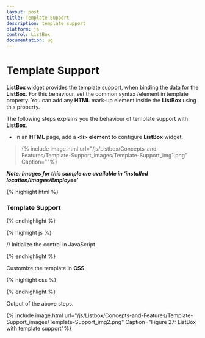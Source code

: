 ```yaml
---
layout: post
title: Template-Support
description: template support
platform: js
control: ListBox
documentation: ug
---
```


# Template Support

**ListBox** widget provides the template support, when binding the data for the **ListBox**. For this behaviour, set the common syntax /element in template property. You can add any **HTML** mark-up element inside the **ListBox** using this property.

The following steps explains you the behaviour of template support with **ListBox**.

* In an **HTML** page, add a **&lt;li&gt; element** to configure **ListBox** widget.

> {% include image.html url="/js/Listbox/Concepts-and-Features/Template-Support_images/Template-Support_img1.png" Caption=""%}

_**Note: Images for this sample are available in ‘installed location/images/Employee’**_ 


{% highlight html %}


<div id="controlitem">
    <h3>Template Support</h3>
    <div id="selectexperts"></div>
</div>

{% endhighlight %}

{% highlight js %}


// Initialize the control in JavaScript 

<script type="text/javascript">
    var target;
    var empList = [
       { text: "Erik Linden", eimg: "3", desig: "Representative", tooltip: "Representative", country: "England" }, { text: "John Linden", eimg: "6", tooltip: "Manager", desig: "Representative", country: "Norway" },
          { text: "Louis", eimg: "7", tooltip: "CEO", desig: "Representative", country: "Australia" }, { text: "Lawrence", eimg: "8", tooltip: "President", desig: "Representative", country: "India" }];
    $(function () {

        $('#selectexperts').ejListBox({
            dataSource: empList, height: "245", enableTooltip: true,
            template: '<div title="${tooltip}"><img class="eimg" src="images/Employee/${eimg}.png" alt="employee" height="50px" width="50px"/>' +
                        '<div class="ename"> ${text} </div> <div class="desig"> ${desig} </div><div class="cont"> ${country} </div></div>'
        });

    });
</script>

{% endhighlight %}

Customize the template in **CSS**. 


{% highlight css %}

  
<style>
    .eimg {
        margin: 0;
        padding: 3px 10px 3px 3px;
        border: 0 none;
        width: 60px;
        height: 60px;
        float: left;
    }

    .ename {
        font-weight: bold;
        padding: 6px 3px 1px 3px;
    }

    .desig, .cont {
        font-size: smaller;
        padding: 3px 3px -1px 0px;
    }

    #selectexperts li {
        width: 200px;
        height: 70px;
        padding: 5px;
    }
</style>



{% endhighlight %}



Output of the above steps.




{% include image.html url="/js/Listbox/Concepts-and-Features/Template-Support_images/Template-Support_img2.png" Caption="Figure 27: ListBox with template support"%}

